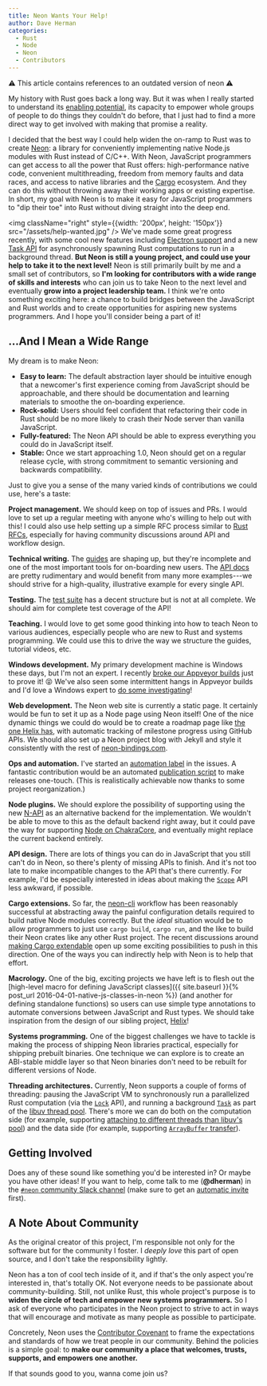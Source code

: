 ```yaml
---
title: Neon Wants Your Help!
author: Dave Herman
categories:
  - Rust
  - Node
  - Neon
  - Contributors
---
```


⚠️ This article contains references to an outdated version of neon ⚠️

My history with Rust goes back a long way. But it was when I really started to understand its [enabling potential](https://www.youtube.com/watch?v=ySW6Yk_DerY), its capacity to empower whole groups of people to do things they couldn't do before, that I just had to find a more direct way to get involved with making that promise a reality.

I decided that the best way I could help widen the on-ramp to Rust was to create [Neon](https://www.neon-bindings.com): a library for conveniently implementing native Node.js modules with Rust instead of C/C++. With Neon, JavaScript programmers can get access to all the power that Rust offers: high-performance native code, convenient multithreading, freedom from memory faults and data races, and access to native libraries and the [Cargo](https://crates.io) ecosystem. And they can do this without throwing away their working apps or existing expertise. In short, my goal with Neon is to make it easy for JavaScript programmers to "dip their toe" into Rust without diving straight into the deep end.

<img className="right" style={{width: '200px', height: '150px'}} src="/assets/help-wanted.jpg" /> We've made some great progress recently, with some cool new features including [Electron support](https://guides.neon-bindings.com/electron-apps/) and a new [Task API](https://neon-bindings.com/api/neon/task/) for asynchronously spawning Rust computations to run in a background thread. **But Neon is still a young project, and could use your help to take it to the next level!** Neon is still primarily built by me and a small set of contributors, so **I'm looking for contributors with a wide range of skills and interests** who can join us to take Neon to the next level and eventually **grow into a project leadership team.** I think we're onto something exciting here: a chance to build bridges between the JavaScript and Rust worlds and to create opportunities for aspiring new systems programmers. And I hope you'll consider being a part of it!

<!--more-->

## ...And I Mean a Wide Range

My dream is to make Neon:

- **Easy to learn:** The default abstraction layer should be intuitive enough that a newcomer's first experience coming from JavaScript should be approachable, and there should be documentation and learning materials to smoothe the on-boarding experience.
- **Rock-solid:** Users should feel confident that refactoring their code in Rust should be no more likely to crash their Node server than vanilla JavaScript.
- **Fully-featured:** The Neon API should be able to express everything you could do in JavaScript itself.
- **Stable:** Once we start approaching 1.0, Neon should get on a regular release cycle, with strong commitment to semantic versioning and backwards compatibility.

Just to give you a sense of the many varied kinds of contributions we could use, here's a taste:

**Project management.** We should keep on top of issues and PRs. I would love to set up a regular meeting with anyone who's willing to help out with this! I could also use help setting up a simple RFC process similar to [Rust RFCs](https://github.com/rust-lang/rfcs), especially for having community discussions around API and workflow design.

**Technical writing.** The [guides](https://github.com/neon-bindings/guides) are shaping up, but they're incomplete and one of the most important tools for on-boarding new users. The [API docs](https://neon-bindings.com/api) are pretty rudimentary and would benefit from many more examples---we should strive for a high-quality, illustrative example for every single API.

**Testing.** The [test suite](https://github.com/neon-bindings/neon/tree/master/test) has a decent structure but is not at all complete. We should aim for complete test coverage of the API!

**Teaching.** I would love to get some good thinking into how to teach Neon to various audiences, especially people who are new to Rust and systems programming. We could use this to drive the way we structure the guides, tutorial videos, etc.

**Windows development.** My primary development machine is Windows these days, but I'm not an expert. I recently [broke our Appveyor builds](https://github.com/neon-bindings/neon/issues/248) just to prove it! 😝 We've also seen some intermittent hangs in Appveyor builds and I'd love a Windows expert to [do some investigating](https://github.com/neon-bindings/neon/issues/250)!

**Web development.** The Neon web site is currently a static page. It certainly would be fun to set it up as a Node page using Neon itself! One of the nice dynamic things we could do would be to create a roadmap page like [the one Helix has](http://usehelix.com/roadmap), with automatic tracking of milestone progress using GitHub APIs. We should also set up a Neon project blog with Jekyll and style it consistently with the rest of [neon-bindings.com](https://www.neon-bindings.com).

**Ops and automation.** I've started an [automation label](https://github.com/neon-bindings/neon/issues?q=is%3Aissue+is%3Aopen+label%3Aautomation) in the issues. A fantastic contribution would be an automated [publication script](https://github.com/neon-bindings/neon/issues/42) to make releases one-touch. (This is realistically achievable now thanks to some project reorganization.)

**Node plugins.** We should explore the possibility of supporting using the new [N-API](https://nodejs.org/api/n-api.html) as an alternative backend for the implementation. We wouldn't be able to move to this as the default backend right away, but it could pave the way for supporting [Node on ChakraCore](https://github.com/nodejs/node-chakracore), and eventually might replace the current backend entirely.

**API design.** There are lots of things you can do in JavaScript that you still can't do in Neon, so there's plenty of missing APIs to finish. And it's not too late to make incompatible changes to the API that's there currently. For example, I'd be especially interested in ideas about making the [`Scope`](https://neon-bindings.com/api/neon/scope/trait.scope) API less awkward, if possible.

**Cargo extensions.** So far, the [neon-cli](https://www.npmjs.com/package/neon-cli) workflow has been reasonably successful at abstracting away the painful configuration details required to build native Node modules correctly. But the _ideal_ situation would be to allow programmers to just use `cargo build`, `cargo run`, and the like to build their Neon crates like any other Rust project. The recent discussions around [making Cargo extendable](https://github.com/rust-lang/rfcs/pull/2136) open up some exciting possibilities to push in this direction. One of the ways you can indirectly help with Neon is to help that effort.

**Macrology.** One of the big, exciting projects we have left is to flesh out the [high-level macro for defining JavaScript classes]({{ site.baseurl }}{% post_url 2016-04-01-native-js-classes-in-neon %}) (and another for defining standalone functions) so users can use simple type annotations to automate conversions between JavaScript and Rust types. We should take inspiration from the design of our sibling project, [Helix](http://usehelix.com)!

**Systems programming.** One of the biggest challenges we have to tackle is making the process of shipping Neon libraries practical, especially for shipping prebuilt binaries. One technique we can explore is to create an ABI-stable middle layer so that Neon binaries don't need to be rebuilt for different versions of Node.

**Threading architectures.** Currently, Neon supports a couple of forms of threading: pausing the JavaScript VM to synchronously run a parallelized Rust computation (via the [`Lock`](https://neon-bindings.com/api/neon/vm/trait.lock) API), and running a background [`Task`](https://neon-bindings.com/api/neon/task/trait.task) as part of the [libuv thread pool](http://docs.libuv.org/en/v1.x/threadpool.html). There's more we can do both on the computation side (for example, supporting [attaching to different threads than libuv's pool](https://github.com/neon-bindings/neon/issues/228)) and the data side (for example, supporting [`ArrayBuffer` transfer](https://v8docs.nodesource.com/node-8.0/d5/d6e/classv8_1_1_array_buffer.html#a9291f6ac203b9ceae83f7f17d39ecb59)).

## Getting Involved

Does any of these sound like something you'd be interested in? Or maybe you have other ideas! If you want to help, come talk to me (**@dherman**) in the [`#neon` community Slack channel](https://rust-bindings.slack.com/messages/neon) (make sure to get an [automatic invite](https://rust-bindings-slackin.herokuapp.com/) first).

## A Note About Community

As the original creator of this project, I'm responsible not only for the software but for the community I foster. I _deeply love_ this part of open source, and I don't take the responsibility lightly.

Neon has a ton of cool tech inside of it, and if that's the only aspect you're interested in, that's totally OK. Not everyone needs to be passionate about community-building. Still, not unlike Rust, this whole project's purpose is to **widen the circle of tech and empower new systems programmers.** So I ask of everyone who participates in the Neon project to strive to act in ways that will encourage and motivate as many people as possible to participate.

Concretely, Neon uses the [Contributor Covenant](https://www.contributor-covenant.org/) to frame the expectations and standards of how we treat people in our community. Behind the policies is a simple goal: to **make our community a place that welcomes, trusts, supports, and empowers one another.**

If that sounds good to you, wanna come join us?
